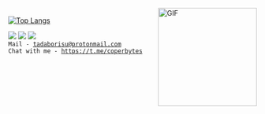 <img align="right" alt="GIF" src="https://media.giphy.com/media/dxn6fRlTIShoeBr69N/giphy.gif?raw=true" width="200" height="200"> <br>
[![Top Langs](https://github-readme-stats.vercel.app/api/top-langs/?username=tadaborisu&amp;layout=compact&amp;hide_border=true&theme=slateorange)](https://github.com/anuraghazra/github-readme-stats)

<a href="https://www.instagram.com/tadaborisu/"><img src="https://img.icons8.com/fluent/48/000000/instagram-new.png"></a>
<a href="https://www.youtube.com/channel/UCIgXF8t4Ow-y0Hi27MNDfHA"><img src="https://img.icons8.com/color/48/000000/youtube-play.png"/></a>
<a href="https://t.me/tadaborisu"><img src="https://img.icons8.com/color/48/000000/telegram-app--v1.png"></a> <br>
<code>Mail - tadaborisu@protonmail.com</code><br>
<code>Chat with me - https://t.me/coperbytes</code>
